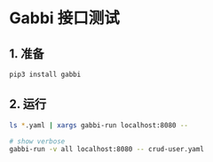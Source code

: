 # Gabbi 接口测试

## 1. 准备

```bash
pip3 install gabbi
```

## 2. 运行

```bash
ls *.yaml | xargs gabbi-run localhost:8080 --

# show verbose
gabbi-run -v all localhost:8080 -- crud-user.yaml
```
